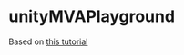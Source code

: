 # unityMVAPlayground
Based on [this tutorial](http://www.microsoftvirtualacademy.com/training-courses/3D9463E7-2706-4CB2-A831-923172017F87-11526)
